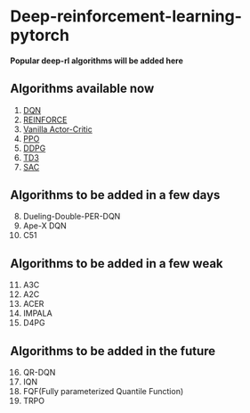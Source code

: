 # Deep-reinforcement-learning-pytorch
#### Popular deep-rl algorithms will be added here
## Algorithms available now
1. [DQN](https://github.com/rl-max/deep-reinforcement-learning-pytorch/blob/main/dqn.py)
2. [REINFORCE](https://github.com/rl-max/deep-reinforcement-learning-pytorch/blob/main/REINFORCE.py)
3. [Vanilla Actor-Critic](https://github.com/rl-max/deep-reinforcement-learning-pytorch/blob/main/actor-critic.py)
4. [PPO](https://github.com/rl-max/deep-reinforcement-learning-pytorch/blob/main/ppo.py)
5. [DDPG](https://github.com/rl-max/deep-reinforcement-learning-pytorch/blob/main/ddpg.py)
6. [TD3](https://github.com/rl-max/deep-reinforcement-learning-pytorch/blob/main/td3.py)
7. [SAC](https://github.com/rl-max/deep-reinforcement-learning-pytorch/blob/main/sac.py)
## Algorithms to be added in a few days
8. Dueling-Double-PER-DQN
9. Ape-X DQN
10. C51
## Algorithms to be added in a few weak
11. A3C
12. A2C
13. ACER
14. IMPALA
15. D4PG
## Algorithms to be added in the future
16. QR-DQN
17. IQN
18. FQF(Fully parameterized Quantile Function)
19. TRPO
